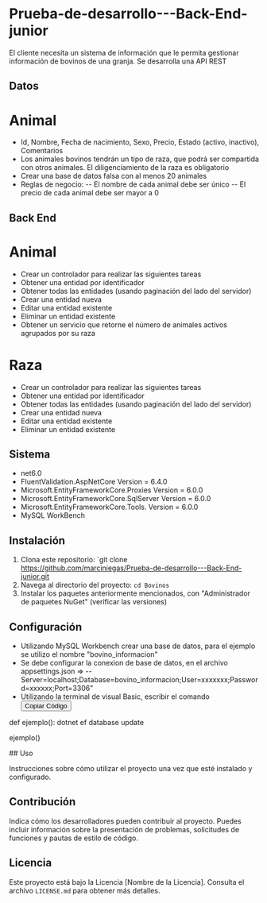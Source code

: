 <script src="https://cdnjs.cloudflare.com/ajax/libs/clipboard.js/2.0.8/clipboard.min.js"></script>


# Prueba-de-desarrollo---Back-End-junior
El cliente necesita un sistema de información que le permita gestionar información de bovinos de una granja. Se desarrolla una API REST 


## Datos
# Animal
  - Id, Nombre, Fecha de nacimiento, Sexo, Precio, Estado (activo, inactivo), Comentarios
  - Los animales bovinos tendrán un tipo de raza, que podrá ser compartida con otros
  animales. El diligenciamiento de la raza es obligatorio
  - Crear una base de datos falsa con al menos 20 animales
  - Reglas de negocio:
    -- El nombre de cada animal debe ser único
    -- El precio de cada animal debe ser mayor a 0
## Back End

# Animal
  - Crear un controlador para realizar las siguientes tareas
  - Obtener una entidad por identificador
  - Obtener todas las entidades (usando paginación del lado del servidor)
  - Crear una entidad nueva
  - Editar una entidad existente
  - Eliminar un entidad existente
  - Obtener un servicio que retorne el número de animales activos agrupados por su
  raza
  
# Raza
  - Crear un controlador para realizar las siguientes tareas
  - Obtener una entidad por identificador
  - Obtener todas las entidades (usando paginación del lado del servidor)
  - Crear una entidad nueva
  - Editar una entidad existente
  - Eliminar un entidad existente


## Sistema
- net6.0
- FluentValidation.AspNetCore Version = 6.4.0
- Microsoft.EntityFrameworkCore.Proxies Version = 6.0.0
- Microsoft.EntityFrameworkCore.SqlServer Version = 6.0.0
- Microsoft.EntityFrameworkCore.Tools. Version = 6.0.0
- MySQL WorkBench

## Instalación

1. Clona este repositorio: `git clone https://github.com/marciniegas/Prueba-de-desarrollo---Back-End-junior.git
2. Navega al directorio del proyecto: `cd Bovinos`
3. Instalar los paquetes anteriormente mencionados, con "Administrador de paquetes NuGet" (verificar las versiones)

## Configuración

- Utilizando MySQL Workbench crear una base de datos, para el ejemplo se utilizo el nombre "bovino_informacion"
- Se debe configurar la conexion de base de datos, en el archivo appsettings.json =>
  -- Server=localhost;Database=bovino_informacion;User=xxxxxxx;Password=xxxxxx;Port=3306"
- Utilizando la terminal de visual Basic, escribir el comando  
<button class="copy-button" data-clipboard-target="#codigo-ejemplo">Copiar Código</button>
<div id="codigo-ejemplo">
def ejemplo():
    dotnet ef database update

ejemplo()
</div>
## Uso

Instrucciones sobre cómo utilizar el proyecto una vez que esté instalado y configurado.

## Contribución

Indica cómo los desarrolladores pueden contribuir al proyecto. Puedes incluir información sobre la presentación de problemas, solicitudes de funciones y pautas de estilo de código.

## Licencia

Este proyecto está bajo la Licencia [Nombre de la Licencia]. Consulta el archivo `LICENSE.md` para obtener más detalles.

<script>
document.addEventListener('DOMContentLoaded', function() {
    var clipboard = new ClipboardJS('.copy-button');

    clipboard.on('success', function(e) {
        alert('¡Código copiado con éxito!');
    });

    clipboard.on('error', function(e) {
        alert('Error al intentar copiar el código.');
    });
});
</script>
